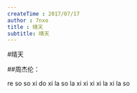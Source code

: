 ```yaml
---
createTime : 2017/07/17
author : 7nxo
title : 晴天
subtitle: 晴天
---
```


#晴天

##周杰伦：

re so so xi do xi la so la xi xi xi xi la xi la so

